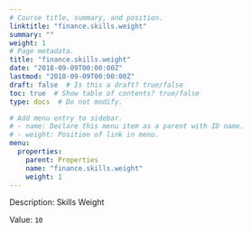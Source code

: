 ```yaml
---
# Course title, summary, and position.
linktitle: "finance.skills.weight"
summary: ""
weight: 1
# Page metadata.
title: "finance.skills.weight"
date: "2018-09-09T00:00:00Z"
lastmod: "2018-09-09T00:00:00Z"
draft: false  # Is this a draft? true/false
toc: true  # Show table of contents? true/false
type: docs  # Do not modify.

# Add menu entry to sidebar.
# - name: Declare this menu item as a parent with ID name.
# - weight: Position of link in menu.
menu:
  properties:
    parent: Properties
    name: "finance.skills.weight"
    weight: 1
---
```


Description: Skills Weight


Value: `10`